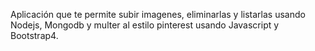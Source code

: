Aplicación que te permite subir imagenes, eliminarlas y listarlas usando Nodejs, Mongodb y multer al estilo pinterest usando Javascript y Bootstrap4.